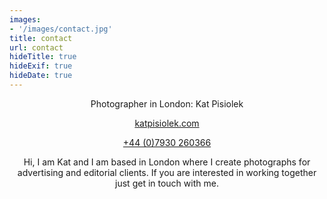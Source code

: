 ```yaml
---
images:
- '/images/contact.jpg'
title: contact
url: contact
hideTitle: true
hideExif: true
hideDate: true
---
```


<div align="center">
	<p>
        Photographer in London: Kat Pisiolek
	</p>
	<p>
	    <a href="https://katpisiolek.com">katpisiolek.com</a>
	</p>
	<p>
		<a href="tel:+447930260366">+44 (0)7930 260366</a>
	</p>
	<p>
    	Hi, I am Kat and I am based in London where I create photographs for advertising and editorial clients. If you are interested in working together just get in touch with me.
	</p>
</div>
